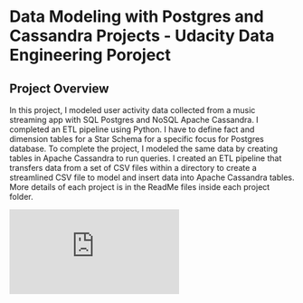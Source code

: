<h1>Data Modeling with Postgres and Cassandra Projects - Udacity Data Engineering Poroject</h1>
<h2>Project Overview</h2>
In this project, I modeled user activity data collected from a music streaming app with SQL Postgres and NoSQL Apache Cassandra. I completed an ETL pipeline using Python. I have to define fact and dimension tables for a Star Schema for a specific focus for Postgres database. To complete the project, I modeled the same data by creating tables in Apache Cassandra to run queries. I created an ETL pipeline that transfers data from a set of CSV files within a directory to create a streamlined CSV file to model and insert data into Apache Cassandra tables.
More details of each project is in the ReadMe files inside each project folder.

![Certificate.pdf](https://github.com/Shayan-ShA/Data-Modeling-with-Postgres-and-Cassandra-Projects-Udacity_DataEngineering/files/7192468/Certificate.pdf)
